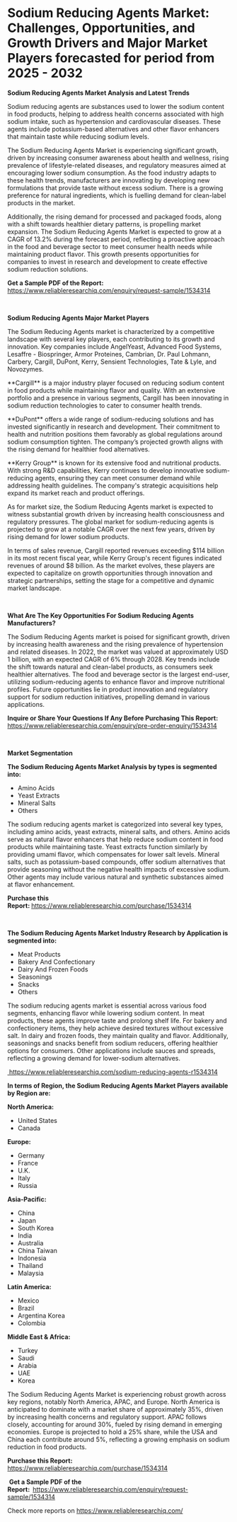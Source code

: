 <p><h1>Sodium Reducing Agents Market: Challenges, Opportunities, and Growth Drivers and Major Market Players forecasted for period from 2025 - 2032</h1></p><p><strong>Sodium Reducing Agents Market Analysis and Latest Trends</strong></p>
<p><p>Sodium reducing agents are substances used to lower the sodium content in food products, helping to address health concerns associated with high sodium intake, such as hypertension and cardiovascular diseases. These agents include potassium-based alternatives and other flavor enhancers that maintain taste while reducing sodium levels. </p><p>The Sodium Reducing Agents Market is experiencing significant growth, driven by increasing consumer awareness about health and wellness, rising prevalence of lifestyle-related diseases, and regulatory measures aimed at encouraging lower sodium consumption. As the food industry adapts to these health trends, manufacturers are innovating by developing new formulations that provide taste without excess sodium. There is a growing preference for natural ingredients, which is fuelling demand for clean-label products in the market.</p><p>Additionally, the rising demand for processed and packaged foods, along with a shift towards healthier dietary patterns, is propelling market expansion. The Sodium Reducing Agents Market is expected to grow at a CAGR of 13.2% during the forecast period, reflecting a proactive approach in the food and beverage sector to meet consumer health needs while maintaining product flavor. This growth presents opportunities for companies to invest in research and development to create effective sodium reduction solutions.</p></p>
<p><strong>Get a Sample PDF of the Report:&nbsp;</strong> <a href="https://www.reliableresearchiq.com/enquiry/request-sample/1534314?utm_campaign=3433&utm_medium=2&utm_source=Github&utm_content=ia&utm_term=03042025&utm_id=sodium-reducing-agents">https://www.reliableresearchiq.com/enquiry/request-sample/1534314</a></p>
<p>&nbsp;</p>
<p><strong>Sodium Reducing Agents Major Market Players</strong></p>
<p><p>The Sodium Reducing Agents market is characterized by a competitive landscape with several key players, each contributing to its growth and innovation. Key companies include AngelYeast, Advanced Food Systems, Lesaffre - Biospringer, Armor Proteines, Cambrian, Dr. Paul Lohmann, Carbery, Cargill, DuPont, Kerry, Sensient Technologies, Tate & Lyle, and Novozymes.</p><p>**Cargill** is a major industry player focused on reducing sodium content in food products while maintaining flavor and quality. With an extensive portfolio and a presence in various segments, Cargill has been innovating in sodium reduction technologies to cater to consumer health trends.</p><p>**DuPont** offers a wide range of sodium-reducing solutions and has invested significantly in research and development. Their commitment to health and nutrition positions them favorably as global regulations around sodium consumption tighten. The company’s projected growth aligns with the rising demand for healthier food alternatives.</p><p>**Kerry Group** is known for its extensive food and nutritional products. With strong R&D capabilities, Kerry continues to develop innovative sodium-reducing agents, ensuring they can meet consumer demand while addressing health guidelines. The company's strategic acquisitions help expand its market reach and product offerings.</p><p>As for market size, the Sodium Reducing Agents market is expected to witness substantial growth driven by increasing health consciousness and regulatory pressures. The global market for sodium-reducing agents is projected to grow at a notable CAGR over the next few years, driven by rising demand for lower sodium products.</p><p>In terms of sales revenue, Cargill reported revenues exceeding $114 billion in its most recent fiscal year, while Kerry Group's recent figures indicated revenues of around $8 billion. As the market evolves, these players are expected to capitalize on growth opportunities through innovation and strategic partnerships, setting the stage for a competitive and dynamic market landscape.</p></p>
<p>&nbsp;</p>
<p><strong>What Are The Key Opportunities For Sodium Reducing Agents Manufacturers?</strong></p>
<p><p>The Sodium Reducing Agents market is poised for significant growth, driven by increasing health awareness and the rising prevalence of hypertension and related diseases. In 2022, the market was valued at approximately USD 1 billion, with an expected CAGR of 6% through 2028. Key trends include the shift towards natural and clean-label products, as consumers seek healthier alternatives. The food and beverage sector is the largest end-user, utilizing sodium-reducing agents to enhance flavor and improve nutritional profiles. Future opportunities lie in product innovation and regulatory support for sodium reduction initiatives, propelling demand in various applications.</p></p>
<p><strong>Inquire or Share Your Questions If Any Before Purchasing This Report:</strong> <a href="https://www.reliableresearchiq.com/enquiry/pre-order-enquiry/1534314?utm_campaign=3433&utm_medium=2&utm_source=Github&utm_content=ia&utm_term=03042025&utm_id=sodium-reducing-agents">https://www.reliableresearchiq.com/enquiry/pre-order-enquiry/1534314</a></p>
<p>&nbsp;</p>
<p><strong>Market Segmentation</strong></p>
<p><strong>The Sodium Reducing Agents Market Analysis by types is segmented into:</strong></p>
<p><ul><li>Amino Acids</li><li>Yeast Extracts</li><li>Mineral Salts</li><li>Others</li></ul></p>
<p><p>The sodium reducing agents market is categorized into several key types, including amino acids, yeast extracts, mineral salts, and others. Amino acids serve as natural flavor enhancers that help reduce sodium content in food products while maintaining taste. Yeast extracts function similarly by providing umami flavor, which compensates for lower salt levels. Mineral salts, such as potassium-based compounds, offer sodium alternatives that provide seasoning without the negative health impacts of excessive sodium. Other agents may include various natural and synthetic substances aimed at flavor enhancement.</p></p>
<p><strong>Purchase this Report:&nbsp;</strong><a href="https://www.reliableresearchiq.com/purchase/1534314?utm_campaign=3433&utm_medium=2&utm_source=Github&utm_content=ia&utm_term=03042025&utm_id=sodium-reducing-agents">https://www.reliableresearchiq.com/purchase/1534314</a></p>
<p>&nbsp;</p>
<p><strong>The Sodium Reducing Agents Market Industry Research by Application is segmented into:</strong></p>
<p><ul><li>Meat Products</li><li>Bakery And Confectionary</li><li>Dairy And Frozen Foods</li><li>Seasonings</li><li>Snacks</li><li>Others</li></ul></p>
<p><p>The sodium reducing agents market is essential across various food segments, enhancing flavor while lowering sodium content. In meat products, these agents improve taste and prolong shelf life. For bakery and confectionery items, they help achieve desired textures without excessive salt. In dairy and frozen foods, they maintain quality and flavor. Additionally, seasonings and snacks benefit from sodium reducers, offering healthier options for consumers. Other applications include sauces and spreads, reflecting a growing demand for lower-sodium alternatives.</p></p>
<p><a href="https://www.reliableresearchiq.com/sodium-reducing-agents-r1534314?utm_campaign=3433&utm_medium=2&utm_source=Github&utm_content=ia&utm_term=03042025&utm_id=sodium-reducing-agents">&nbsp;https://www.reliableresearchiq.com/sodium-reducing-agents-r1534314</a></p>
<p><strong>In terms of Region, the Sodium Reducing Agents Market Players available by Region are:</strong></p>
<p>
    <p> <strong> North America: </strong>
        <ul>
            <li>United States</li>
            <li>Canada</li>
        </ul>
        </p> 
    <p> <strong> Europe: </strong>
        <ul>
            <li>Germany</li>
            <li>France</li>
            <li>U.K.</li>
            <li>Italy</li>
            <li>Russia</li>
        </ul>
        </p> 
    <p> <strong> Asia-Pacific: </strong>
        <ul>
            <li>China</li>
            <li>Japan</li>
            <li>South Korea</li>
            <li>India</li>
            <li>Australia</li>
            <li>China Taiwan</li>
            <li>Indonesia</li>
            <li>Thailand</li>
            <li>Malaysia</li>
        </ul>
        </p> 
    <p> <strong> Latin America: </strong>
        <ul>
            <li>Mexico</li>
            <li>Brazil</li>
            <li>Argentina Korea</li>
            <li>Colombia</li>
        </ul>
        </p> 
    <p> <strong> Middle East & Africa: </strong>
        <ul>
            <li>Turkey</li>
            <li>Saudi</li>
            <li>Arabia</li>
            <li>UAE</li>
            <li>Korea</li>
        </ul>
    </p>
    </p>
<p><p>The Sodium Reducing Agents Market is experiencing robust growth across key regions, notably North America, APAC, and Europe. North America is anticipated to dominate with a market share of approximately 35%, driven by increasing health concerns and regulatory support. APAC follows closely, accounting for around 30%, fueled by rising demand in emerging economies. Europe is projected to hold a 25% share, while the USA and China each contribute around 5%, reflecting a growing emphasis on sodium reduction in food products.</p></p>
<p><strong>Purchase this Report: </strong><a href="https://www.reliableresearchiq.com/purchase/1534314?utm_campaign=3433&utm_medium=2&utm_source=Github&utm_content=ia&utm_term=03042025&utm_id=sodium-reducing-agents">https://www.reliableresearchiq.com/purchase/1534314</a></p>
<p>&nbsp;<strong>Get a Sample PDF of the Report:&nbsp;&nbsp;</strong><a href="https://www.reliableresearchiq.com/enquiry/request-sample/1534314?utm_campaign=3433&utm_medium=2&utm_source=Github&utm_content=ia&utm_term=03042025&utm_id=sodium-reducing-agents">https://www.reliableresearchiq.com/enquiry/request-sample/1534314</a></p>
<p><strong></strong></p>
<p>Check more reports on <a href="https://www.reliableresearchiq.com/?utm_campaign=3433&utm_medium=2&utm_source=Github&utm_content=ia&utm_term=03042025&utm_id=sodium-reducing-agents">https://www.reliableresearchiq.com/</a></p>